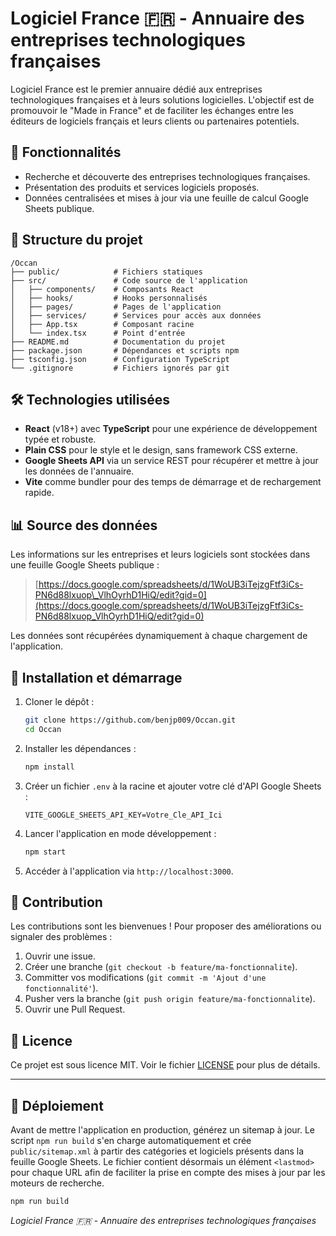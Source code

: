 # Logiciel France 🇫🇷 - Annuaire des entreprises technologiques françaises

Logiciel France est le premier annuaire dédié aux entreprises technologiques françaises et à leurs solutions logicielles. L'objectif est de promouvoir le "Made in France" et de faciliter les échanges entre les éditeurs de logiciels français et leurs clients ou partenaires potentiels.

## 🚀 Fonctionnalités

* Recherche et découverte des entreprises technologiques françaises.
* Présentation des produits et services logiciels proposés.
* Données centralisées et mises à jour via une feuille de calcul Google Sheets publique.

## 📂 Structure du projet
 
```
/Occan
├── public/            # Fichiers statiques
├── src/               # Code source de l'application
│   ├── components/    # Composants React
│   ├── hooks/         # Hooks personnalisés
│   ├── pages/         # Pages de l'application
│   ├── services/      # Services pour accès aux données
│   ├── App.tsx        # Composant racine
│   └── index.tsx      # Point d'entrée
├── README.md          # Documentation du projet
├── package.json       # Dépendances et scripts npm
├── tsconfig.json      # Configuration TypeScript
└── .gitignore         # Fichiers ignorés par git
```

## 🛠️ Technologies utilisées

* **React** (v18+) avec **TypeScript** pour une expérience de développement typée et robuste.
* **Plain CSS** pour le style et le design, sans framework CSS externe.
* **Google Sheets API** via un service REST pour récupérer et mettre à jour les données de l'annuaire.
* **Vite** comme bundler pour des temps de démarrage et de rechargement rapide.

## 📊 Source des données

Les informations sur les entreprises et leurs logiciels sont stockées dans une feuille Google Sheets publique :

> [https://docs.google.com/spreadsheets/d/1WoUB3iTejzgFtf3iCs-PN6d88lxuop\_VlhOyrhD1HiQ/edit?gid=0](https://docs.google.com/spreadsheets/d/1WoUB3iTejzgFtf3iCs-PN6d88lxuop_VlhOyrhD1HiQ/edit?gid=0)

Les données sont récupérées dynamiquement à chaque chargement de l'application.

## 🔧 Installation et démarrage

1. Cloner le dépôt :

   ```bash
   git clone https://github.com/benjp009/Occan.git
   cd Occan
   ```
2. Installer les dépendances :

   ```bash
   npm install
   ```
3. Créer un fichier `.env` à la racine et ajouter votre clé d'API Google Sheets :

   ```env
   VITE_GOOGLE_SHEETS_API_KEY=Votre_Cle_API_Ici
   ```
4. Lancer l'application en mode développement :

   ```bash
   npm start
   ```
5. Accéder à l'application via `http://localhost:3000`.

## 🤝 Contribution

Les contributions sont les bienvenues ! Pour proposer des améliorations ou signaler des problèmes :

1. Ouvrir une issue.
2. Créer une branche (`git checkout -b feature/ma-fonctionnalite`).
3. Committer vos modifications (`git commit -m 'Ajout d'une fonctionnalité'`).
4. Pusher vers la branche (`git push origin feature/ma-fonctionnalite`).
5. Ouvrir une Pull Request.

## 📄 Licence

Ce projet est sous licence MIT. Voir le fichier [LICENSE](LICENSE) pour plus de détails.

---

## 🚀 Déploiement

Avant de mettre l'application en production, générez un sitemap à jour. Le script `npm run build` s'en charge automatiquement et crée `public/sitemap.xml` à partir des catégories et logiciels présents dans la feuille Google Sheets. Le fichier contient désormais un élément `<lastmod>` pour chaque URL afin de faciliter la prise en compte des mises à jour par les moteurs de recherche.

```bash
npm run build
```

*Logiciel France 🇫🇷 - Annuaire des entreprises technologiques françaises*
